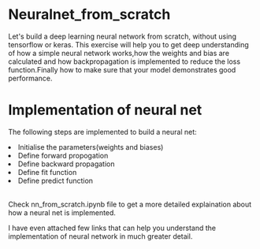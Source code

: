 # Neuralnet_from_scratch

Let's build a deep learning neural network from scratch, without using tensorflow or keras.
This exercise will help you to get deep understanding of how a simple neural network works,how the weights and bias are calculated and how
backpropagation is implemented to reduce the loss function.Finally how to make sure that your model demonstrates good performance.

# Implementation of neural net
The following steps are implemented to build a neural net:
<li>Initialise the parameters(weights and biases)</li>
<li>Define forward propogation</li>
<li>Define backward propagation</li>
<li>Define fit function</li>
<li>Define predict function</li>
<br>

<p>Check nn_from_scratch.ipynb file to get a more detailed explaination about how a neural net is implemented.</p>
<p>I have even attached few links that can help you understand the implementation of neural network in much greater detail.</p>
